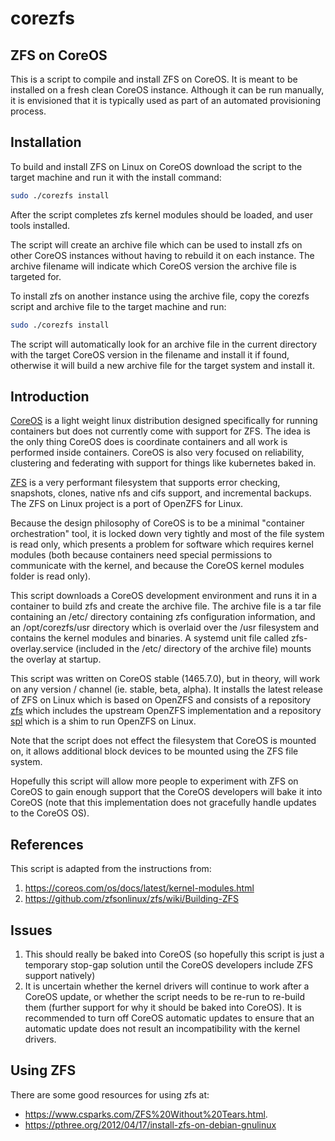 # corezfs

## ZFS on CoreOS
This is a script to compile and install ZFS on CoreOS. It is meant to be installed on a fresh clean CoreOS instance. Although it can be run manually, it is envisioned that it is typically used as part of an automated provisioning process.

## Installation
To build and install ZFS on Linux on CoreOS download the script to the target machine and run it with the install command:
```bash
sudo ./corezfs install
```

After the script completes zfs kernel modules should be loaded, and user tools installed.

The script will create an archive file which can be used to install zfs on other CoreOS instances without having to rebuild it on each instance. The archive filename will indicate which CoreOS version the archive file is targeted for.

To install zfs on another instance using the archive file, copy the corezfs script and archive file to the target machine and run:
```bash
sudo ./corezfs install
```

The script will automatically look for an archive file in the current directory with the target CoreOS version in the filename and install it if found, otherwise it will build a new archive file for the target system and install it.


## Introduction
[CoreOS](https://coreos.com/os/docs/latest) is a light weight linux distribution designed specifically for running containers but does not currently come with support for ZFS. The idea is the only thing CoreOS does is coordinate containers and all work is performed inside containers. CoreOS is also very focused on reliability, clustering and federating with support for things like kubernetes baked in.

[ZFS](http://zfsonlinux.org) is a very performant filesystem that supports error checking, snapshots, clones, native nfs and cifs support, and incremental backups. The ZFS on Linux project is a port of OpenZFS for Linux.

Because the design philosophy of CoreOS is to be a minimal "container orchestration" tool, it is locked down very tightly and most of the file system is read only, which presents a problem for software which requires kernel modules (both because containers need special permissions to communicate with the kernel, and because the CoreOS kernel modules folder is read only).

This script downloads a CoreOS development environment and runs it in a container to build zfs and create the archive file. The archive file is a tar file containing an /etc/ directory containing zfs configuration information, and an /opt/corezfs/usr directory which is overlaid over the /usr filesystem and contains the kernel modules and binaries. A systemd unit file called zfs-overlay.service (included in the /etc/ directory of the archive file) mounts the overlay at startup.

This script was written on CoreOS stable (1465.7.0), but in theory, will work on any version / channel (ie. stable, beta, alpha). It installs the latest release of ZFS on Linux which is based on OpenZFS and consists of a repository [zfs](https://github.com/zfsonlinux/zfs) which includes the upstream OpenZFS implementation and a repository [spl](https://github.com/zfsonlinux/spl) which is a shim to run OpenZFS on Linux.

Note that the script does not effect the filesystem that CoreOS is mounted on, it allows additional block devices to be mounted using the ZFS file system.

Hopefully this script will allow more people to experiment with ZFS on CoreOS to gain enough support that the CoreOS developers will bake it into CoreOS (note that this implementation does not gracefully handle updates to the CoreOS OS).

## References
This script is adapted from the instructions from:

1. https://coreos.com/os/docs/latest/kernel-modules.html  
2. https://github.com/zfsonlinux/zfs/wiki/Building-ZFS

## Issues

1. This should really be baked into CoreOS (so hopefully this script is just a temporary stop-gap solution until the CoreOS developers include ZFS support natively)  
2. It is uncertain whether the kernel drivers will continue to work after a CoreOS update, or whether the script needs to be re-run to re-build them (further support for why it should be baked into CoreOS). It is recommended to turn off CoreOS automatic updates to ensure that an automatic update does not result an incompatibility with the kernel drivers.  
	
## Using ZFS

There are some good resources for using zfs at:
- https://www.csparks.com/ZFS%20Without%20Tears.html.
- https://pthree.org/2012/04/17/install-zfs-on-debian-gnulinux

